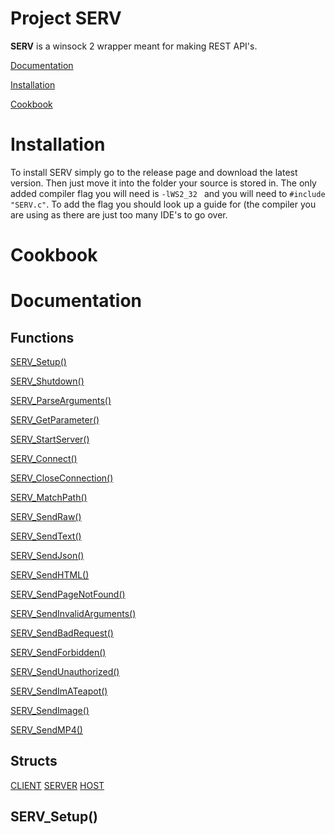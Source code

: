 # Project SERV

**SERV** is a winsock 2 wrapper meant for making REST API's.

[Documentation](#Documentation)

[Installation](#Installation)

[Cookbook](#Cookbook)

# Installation
To install SERV simply go to the release page and download the latest version. Then just move it into the folder your source is stored in. The only added compiler flag you will need is `-lWS2_32 ` and you will need to `#include "SERV.c"`. To add the flag you should look up a guide for (the compiler you are using as there are just too many IDE's to go over.

# Cookbook


# Documentation
## Functions 
[SERV_Setup()](#SERV_Setup())

[SERV_Shutdown()](#SERV_Shutdown())

[SERV_ParseArguments()](#SERV_ParseArguments())

[SERV_GetParameter()](#SERV_GetParameter())

[SERV_StartServer()](#SERV_StartServer())

[SERV_Connect()](#SERV_Connect())

[SERV_CloseConnection()](#SERV_CloseConnection())

[SERV_MatchPath()](#SERV_MatchPath())

[SERV_SendRaw()](#SERV_SendRaw())

[SERV_SendText()](#SERV_SendText())

[SERV_SendJson()](#SERV_SendJson())

[SERV_SendHTML()](#SERV_SendHTML())

[SERV_SendPageNotFound()](#SERV_SendPageNotFound())

[SERV_SendInvalidArguments()](#SERV_SendInvalidArguments())

[SERV_SendBadRequest()](#SERV_SendBadRequest())

[SERV_SendForbidden()](#SERV_SendForbidden())

[SERV_SendUnauthorized()](#SERV_SendUnauthorized())

[SERV_SendImATeapot()](#SERV_SendImATeapot())

[SERV_SendImage()](#SERV_SendImage())

[SERV_SendMP4()](#SERV_SendMP4())

## Structs
[CLIENT](#CLIENT)
[SERVER](#SERVER)
[HOST](#HOST)

## SERV_Setup()